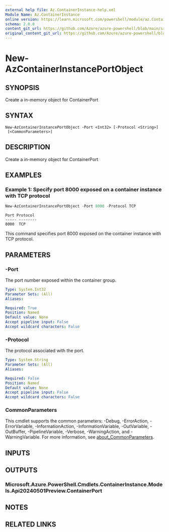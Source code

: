 ```yaml
---
external help file: Az.ContainerInstance-help.xml
Module Name: Az.ContainerInstance
online version: https://learn.microsoft.com/powershell/module/az.ContainerInstance/new-AzContainerInstancePortObject
schema: 2.0.0
content_git_url: https://github.com/Azure/azure-powershell/blob/main/src/ContainerInstance/ContainerInstance/help/New-AzContainerInstancePortObject.md
original_content_git_url: https://github.com/Azure/azure-powershell/blob/main/src/ContainerInstance/ContainerInstance/help/New-AzContainerInstancePortObject.md
---
```


# New-AzContainerInstancePortObject

## SYNOPSIS
Create a in-memory object for ContainerPort

## SYNTAX

```
New-AzContainerInstancePortObject -Port <Int32> [-Protocol <String>]
 [<CommonParameters>]
```

## DESCRIPTION
Create a in-memory object for ContainerPort

## EXAMPLES

### Example 1: Specify port 8000 exposed on a container instance with TCP protocol
```powershell
New-AzContainerInstancePortObject -Port 8000 -Protocol TCP
```

```output
Port Protocol
----- --------
8000  TCP
```

This command specifies port 8000 exposed on the container instance with TCP protocol.

## PARAMETERS

### -Port
The port number exposed within the container group.

```yaml
Type: System.Int32
Parameter Sets: (All)
Aliases:

Required: True
Position: Named
Default value: None
Accept pipeline input: False
Accept wildcard characters: False
```

### -Protocol
The protocol associated with the port.

```yaml
Type: System.String
Parameter Sets: (All)
Aliases:

Required: False
Position: Named
Default value: None
Accept pipeline input: False
Accept wildcard characters: False
```

### CommonParameters
This cmdlet supports the common parameters: -Debug, -ErrorAction, -ErrorVariable, -InformationAction, -InformationVariable, -OutVariable, -OutBuffer, -PipelineVariable, -Verbose, -WarningAction, and -WarningVariable. For more information, see [about_CommonParameters](http://go.microsoft.com/fwlink/?LinkID=113216).

## INPUTS

## OUTPUTS

### Microsoft.Azure.PowerShell.Cmdlets.ContainerInstance.Models.Api20240501Preview.ContainerPort

## NOTES

## RELATED LINKS
